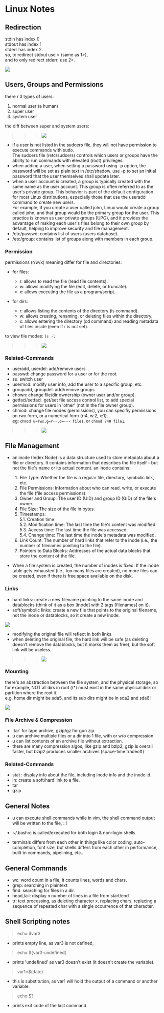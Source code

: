 # Linux Notes

## Redirection
stdin has index 0\
stdout has index 1\
stderr has index 2.\
so, to redirect stdout use > (same as 1>),\
and to only redirect stderr, use 2>.

![](images/stream_types.png)


## Users, Groups and Permissions
there r 3 types of users:
1. normal user (a human)
2. super user
3. system user

the diff between super and system users:

> > > ![](images/user_types.png)

- if a user is not listed in the sudoers file, they will not have permission to execute commands with sudo.\
The sudoers file (/etc/sudoers) controls which users or groups have the ability to run commands with elevated (root) privileges.
- when adding a user, when setting a password using -p option, the password will be set as plain text in /etc/shadow. use -p to set an initial password that the user themselves shall update later.
- when a user account is created, a group is typically created with the same name as the user account. This group is often referred to as the user's private group. This behavior is part of the default configuration for most Linux distributions, especially those that use the useradd command to create new users.\
For example, if you create a user called john, Linux would create a group called john, and that group would be the primary group for the user. This practice is known as user private groups (UPG), and it provides the advantage of making each user's files belong to their own group by default, helping to improve security and file management.
- /etc/passwd: contains list of users (users database).
- /etc/group: contains list of groups along with members in each group.

### Permission
permissions (r/w/x) meaning differ for file and directories:
- for files:
    - r: allows to read the file (read file contents).
    - w: allows modifying the file (edit, delete, or truncate).
    - x: allows executing the file as a program/script.

- for dirs:
    - r: allows listing the contents of the directory (ls command).
    - w: allows creating, renaming, or deleting files within the directory.
    - x: allows entering the directory (cd command) and reading metadata of files inside (even if r is not set).
 
to view file modes: `ls -l`
>>> ![](images/permissions.png)

### Related-Commands
- useradd, userdel: add/remove users
- passwd: change password for a user or for the root.
- su: switch user
- usermod: modify user info, add the user to a specific group, etc.
- groupadd, groupdel: add/remove groups
- chown: change file/dir ownership (owner user and/or group).
- getfacl/setfacl: get/set file access control list, to add special permissions for users in 'other' (not in the file owner group).
- chmod: change file modes (permissions), you can specifiy permissions on rwx form, or a numerical form {r:4, w:2, x:1}.\
eg: `chmod u=rwx,g=r--,o=--- file1`, or `chmod 740 file1`.

>>> ![](images/num_perm.jpg)

## File Management
- an inode (Index Node) is a data structure used to store metadata about a file or directory. It contains information that describes the file itself - but not the file's name or its actual content. an inode contains:
    1. File Type: Whether the file is a regular file, directory, symbolic link, etc.
    2. File Permissions: Information about who can read, write, or execute the file (file access permissions).
    3. Owner and Group: The user ID (UID) and group ID (GID) of the file's owner.
    4. File Size: The size of the file in bytes.
    5. Timestamps:\
        5.1. Creation time\
        5.2. Modification time: The last time the file's content was modified.\
        5.3. Access time: The last time the file was accessed.\
        5.4. Change time: The last time the inode's metadata was modified.
    6. Link Count: The number of hard links that refer to the inode (i.e., the number of filenames pointing to the file).
    7. Pointers to Data Blocks: Addresses of the actual data blocks that store the content of the file. 

- When a file system is created, the number of inodes is fixed. If the inode table gets exhausted (i.e., too many files are created), no more files can be created, even if there is free space available on the disk.

### Links
- hard links: create a new filename pointing to the same inode and datablocks (think of it as a box [inode] with 2 tags [filenames] on it).
- soft/symbolic links: create a new file that points to the original filename, not the inode or datablocks, so it create a new inode.

![](images/links.jpg)
- modifying the original file will reflect in both links.
- when deleting the original file, the hard link will be safe (as deleting doesn't remove the datablocks, but it marks them as free), but the soft link will be useless. 
 
> > > ![](images/links_2.png)

### Mounting
there's an abstraction between the file system, and the physical storage, so for example, NOT all dirs in root (/*) must exist in the same physical disk or partition where the root it.\
e.g. home dir might be sda5, and its sub dirs might be in sda2 and sda6!

![](images/mounting.png)

### File Archive & Compression
- 'tar' for tape archive, gzip/gz for gun zip.
- u can archive multiple files or a dir into 1 file, with or w/o compression.
- u can list contents of an archive file without extraction.
- there are many compression algos, like gzip and bzip2, gzip is overall faster, but bzip2 produces smaller archives (space-time tradeoff)

### Related-Commands
- stat <file>: display info about the file, including inode info and the inode id.
- ln: create a soft/hard link to a file.
- tar
- gzip

## General Notes
- u can execute shell commands while in vim, the shell command output will be written to the file, :.!<command>

- ~/.bashrc is called/executed for both login & non-login shells.

- terminals differs from each other in things like color coding, auto-completion, font size,
but shells differs from each other in performance, built-in commands, pipelining, etc..

## General Commands
- wc: word count in a file, it counts lines, words and chars.
- grep: searching in plaintext.
- find: searching for files in a dir. 
- head,tail: display n number of lines in a file from start/end
- tr: text processing, as deleting character x, replacing chars, replacing a sequence of repeated char with a single occurrence of that character.

## Shell Scripting notes
> echo $var3

- prints empty line, as var3 is not defined,
> echo ${var3-undefined}

- prints 'undefined' as var3 doesn't exist (it doesn't create the variable).

> var1=$(date)

- this is substitution, as var1 will hold the output of a command or another variable.
> echo $?

- prints exit code of the last command.

